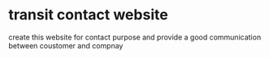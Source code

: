 # transit contact website
 create this website for contact purpose and provide a good communication between coustomer and compnay
